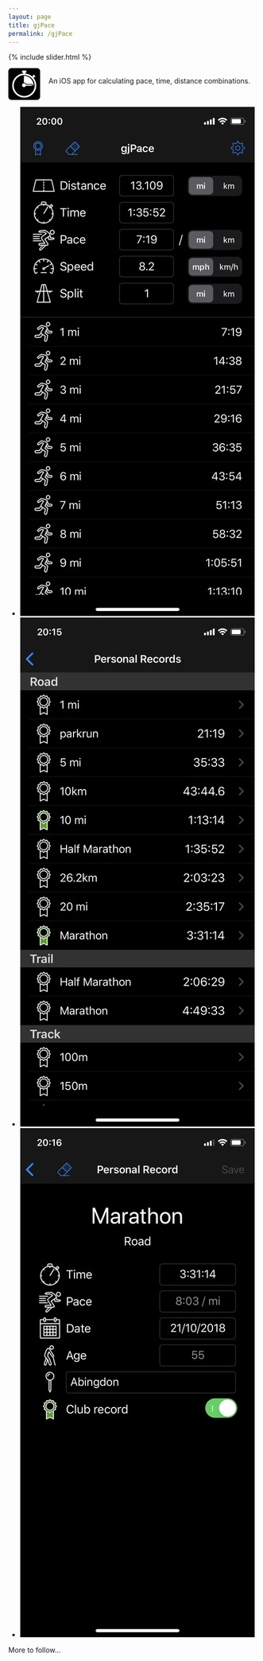 ```yaml
---
layout: page
title: gjPace
permalink: /gjPace
---
```


{% include slider.html %}

<span style="float: left; line-height: 0px;">
<img width="64" height="64" src="/images/gjPace-icon.png">
</span>
<span style="float: left; padding: 17px 0px 0px 17px;">
An iOS app for calculating pace, time, distance combinations.
</span>
<div style="clear: both;"></div>

<div id="gallery">
    <ul id="lightSlider" class="cs-hidden">
        <li><img src="/images/gjPace-1.png"></li>
        <li><img src="/images/gjPace-2.png"></li>
        <li><img src="/images/gjPace-3.png"></li>
    </ul>
</div>

More to follow...
